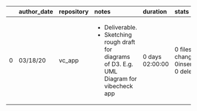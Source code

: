 |    | author_date   | repository   | notes                                                                                                                                                                                                                                                  | duration        | stats                                                | work_items   |
|---:|:--------------|:-------------|:-------------------------------------------------------------------------------------------------------------------------------------------------------------------------------------------------------------------------------------------------------|:----------------|:-----------------------------------------------------|:-------------|
|  0 | 03/18/20      | vc_app       | <ul><li>Deliverable.</li> <li>Sketching rough draft for diagrams of D3. E.g. UML Diagram for vibecheck app</li></ul> | 0 days 02:00:00 | 0 files changed, 0insertions(+), 0 deletions(-) |              |
